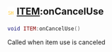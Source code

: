 ## ![shared](../../.gitbook/assets/shared.png) [ITEM](./readme/item.md):onCancelUse

```lua
void ITEM:onCancelUse()
```

Called when item use is canceled

